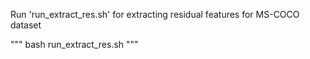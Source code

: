 Run 'run_extract_res.sh' for extracting residual features for MS-COCO dataset

"""
bash run_extract_res.sh
"""
